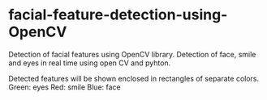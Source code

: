 # facial-feature-detection-using-OpenCV
Detection of facial features using OpenCV library. 
Detection of face, smile and eyes in real time using open CV and pyhton.

Detected features will be shown enclosed in rectangles of separate colors.
Green: eyes
Red: smile
Blue: face
